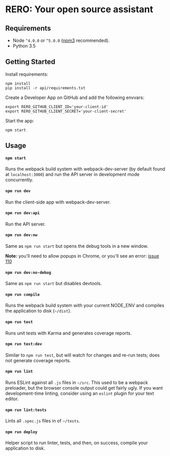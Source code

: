 # RERO: Your open source assistant

Requirements
------------

- Node `^4.0.0` or `^5.0.0` ([npm3](https://www.npmjs.com/package/npm3) recommended).
- Python 3.5

Getting Started
---------------

Install requirements:

```shell
npm install
pip install -r api/requirements.txt
```

Create a Developer App on GitHub and add the following envvars:

```shell
export RERO_GITHUB_CLIENT_ID='your-client-id'
export RERO_GITHUB_CLIENT_SECRET='your-client-secret'
```

Start the app:

```shell
npm start
```

Usage
-----

#### `npm start`
Runs the webpack build system with webpack-dev-server (by default found at `localhost:3000`) and run the API server in development mode concurrently.

#### `npm run dev`
Run the client-side app with webpack-dev-server.

#### `npm run dev:api`
Run the API server.

#### `npm run dev:nw`
Same as `npm run start` but opens the debug tools in a new window.

**Note:** you'll need to allow popups in Chrome, or you'll see an error: [issue 110](https://github.com/davezuko/react-redux-starter-kit/issues/110)

#### `npm run dev:no-debug`
Same as `npm run start` but disables devtools.

#### `npm run compile`
Runs the webpack build system with your current NODE_ENV and compiles the application to disk (`~/dist`).

#### `npm run test`
Runs unit tests with Karma and generates coverage reports.

#### `npm run test:dev`
Similar to `npm run test`, but will watch for changes and re-run tests; does not generate coverage reports.

#### `npm run lint`
Runs ESLint against all `.js` files in `~/src`. This used to be a webpack preloader, but the browser console output could get fairly ugly. If you want development-time linting, consider using an `eslint` plugin for your text editor.

#### `npm run lint:tests`
Lints all `.spec.js` files in of `~/tests`.

#### `npm run deploy`
Helper script to run linter, tests, and then, on success, compile your application to disk.

